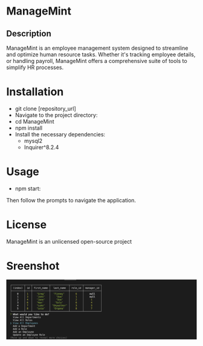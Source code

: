 # ManageMint
## Description
ManageMint is an employee management system designed to streamline and optimize human resource tasks. Whether it's tracking employee details, or handling payroll, ManageMint offers a comprehensive suite of tools to simplify HR processes.

# Installation

- git clone [repository_url]
- Navigate to the project directory:
- cd ManageMint
- npm install
- Install the necessary dependencies:
    - mysql2
    - Inquirer^8.2.4

# Usage

- npm start:

Then follow the prompts to navigate the application.


# License
ManageMint is an unlicensed open-source project

# Sreenshot 

![screenshot](/screenshots/Screenshot%202023-09-17%20at%205.52.09%20PM.png)
